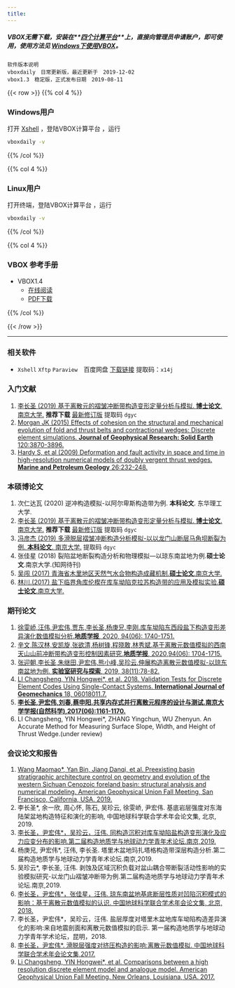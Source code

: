 ```yaml
---
title: 
---
```


##### VBOX无需下载，安装在**[四个计算平台](/hpc/)**上，直接向管理员申请账户，即可使用，使用方法见 [Windows下使用VBOX](https://doc.geovbox.com/latest/use/)。


```
软件版本说明  
vboxdaily　日常更新版，最近更新于　2019-12-02  
vbox1.3　稳定版，正式发布日期　2019-08-11  
```


{{< row >}}
{{% col 4 %}}
### Windows用户
打开 [Xshell](https://www.netsarang.com) ，登陆VBOX计算平台 ，运行
```bash
vboxdaily -v
```
<!--- **xshell xftp 下载**：-->
<!--    [xshell xftp](https://www.netsarang.com)-->
<!--- **ParaView 安装包**：-->
<!--    [32位](http://mirrors.ustc.edu.cn/gmt/bin/gmt-5.4.5-win32.exe) |-->
<!--    [64位](http://mirrors.ustc.edu.cn/gmt/bin/gmt-5.4.5-win64.exe)-->
<!--- **ghostscript安装包**：-->
<!--    [32位](https://github.com/ArtifexSoftware/ghostpdl-downloads/releases/download/gs922/gs922w32.exe) |-->
<!--    [64位](https://github.com/ArtifexSoftware/ghostpdl-downloads/releases/download/gs922/gs922w64.exe)-->
<!--- **gsview安装包**：-->
<!--    [32位](http://www.ghostgum.com.au/download/gsv50w32.exe) |-->
<!--    [64位](http://www.ghostgum.com.au/download/gsv50w64.exe)-->
{{% /col %}}

{{% col 4 %}}
### Linux用户
打开终端，登陆VBOX计算平台 ，运行

```bash
vboxdaily -v
```
{{% /col %}}

{{% col 4 %}}
### VBOX 参考手册

- VBOX1.4　  
  - [在线阅读](http://doc.geovbox.com)  
  - [PDF下载](https://doc.geovbox.com/vbox_doc.pdf)

{{% /col %}}

{{< /row >}}

---

### 相关软件

- `Xshell` `Xftp` `Paraview`　百度网盘 [下载链接](https://pan.baidu.com/s/1Lj-K0yF4I6yXCNDuwSS87A) 提取码：`x14j`  


### 入门文献

1. [李长圣 (2019) 基于离散元的褶皱冲断带构造变形定量分析与模拟. **博士论文**. 南京大学.](http://t.cn/Ai9ruJY5) **推荐下载** [最新修订版](https://pan.baidu.com/s/1s7qJXCUb2tP6jPkHixge6w) 提取码 `dgyc`  
2. [Morgan JK (2015) Effects of cohesion on the structural and mechanical evolution of fold and thrust belts and contractional wedges: Discrete element simulations. **Journal of Geophysical Research: Solid Earth** 120:3870-3896.](http://onlinelibrary.wiley.com/doi/10.1002/2014JB011455/full)  
3. [Hardy S, et al (2009) Deformation and fault activity in space and time in high-resolution numerical models of doubly vergent thrust wedges. **Marine and Petroleum Geology** 26:232-248.](https://doi.org/10.1016/j.marpetgeo.2007.12.003)  

### 本硕博论文

1. 次仁达瓦 (2020) 逆冲构造模拟-以阿尔卑斯构造带为例. **本科论文**. 东华理工大学.  
2. [李长圣 (2019) 基于离散元的褶皱冲断带构造变形定量分析与模拟. **博士论文**. 南京大学.](http://t.cn/Ai9ruJY5) **推荐下载** [最新修订版](https://pan.baidu.com/s/1s7qJXCUb2tP6jPkHixge6w) 提取码 `dgyc`  
3. [冯彦杰 (2019) 多滑脱层褶皱冲断构造分析模拟-以以龙门山断层马角坝断裂为例. **本科论文**. 南京大学.](https://pan.baidu.com/s/1s7qJXCUb2tP6jPkHixge6w) 提取码 `dgyc`  
4. 张佳星 (2018) 裂陷盆地断裂构造分析和物理模拟—以琼东南盆地为例.**硕士论文**.南京大学.(知网待刊)  
5. [吴闯 (2017) 青海省木里地区天然气水合物构造成藏机制.**硕士论文**.南京大学.](http://t.cn/RpLyDni)  
6. [林川.(2017) 盐下临界角库伦楔在库车坳陷克拉苏构造带的应用及模拟实验.**硕士论文**.南京大学.](http://t.cn/RpLUbiW)  

### 期刊论文

1. [徐雯峤,汪伟,尹宏伟,贾东,李长圣,杨庚兄,李刚.库车坳陷东西段盐下构造变形差异演化数值模拟分析.**地质学报**, 2020, 94(06): 1740-1751. ](http://t.cn/A6y6QcwC)  
2. [辛文,陈汉林,安凯旋,张欲清,杨树锋,程晓敢,林秀斌.基于离散元数值模拟的西南天山山前冲断带构造变形控制因素研究.**地质学报**, 2020,94(06): 1704-1715.](http://t.cn/A6y6QKOG)  
3. [张迎朝,李长圣,朱继田,尹宏伟,熊小峰,吴珍云.伸展构造离散元数值模拟-以琼东南盆地为例. **实验室研究与探索**, 2019, 38(11):78-82.](http://t.cn/A6y6QntS)  
4. [LI Changsheng, YIN Hongwei*, et al. 2018. Validation Tests for Discrete Element Codes Using Single-Contact Systems. **International Journal of Geomechanics** 18, 06018011.7.](https://ascelibrary.org/doi/10.1061/(ASCE)GM.1943-5622.0001133)  
5. [**李长圣,尹宏伟,刘春,蔡申阳.共享内存式并行离散元程序的设计与测试.**南京大学学报(自然科学)**,2017(06):1161-1170.**](http://t.cn/EiaL0Ad)  
6. LI Changsheng, YIN Hongwei*, ZHANG Yingchun, WU Zhenyun. An Accurate Method for Measuring Surface Slope, Width, and Height of Thrust Wedge.(under review)  

### 会议论文和报告

1. [Wang Maomao*, Yan Bin, Jiang Danqi, et al. Preexisting basin stratigraphic architecture control on geometry and evolution of the western Sichuan Cenozoic foreland basin: structural analysis and numerical modeling. American Geophysical Union Fall Meeting, San Francisco, California, USA. 2019.](https://agu.confex.com/agu/fm19/meetingapp.cgi/Paper/567189)  
2. 李长圣*, 余一欣, 周心怀, 陈石, 吴珍云, 徐雯峤, 尹宏伟. 基底岩层强度对东海陆架盆地构造特征和演化的影响, 中国地球科学联合学术年会论文集, 北京, 2019.  
3. [李长圣，尹宏伟*，吴珍云，汪伟. 同构造沉积对库车坳陷盐构造变形演化及应力应变分布的影响.第二届构造地质学与地球动力学青年术论坛.南京,2019.](/blog/201903/)  
4. 杨庚兄, 尹宏伟*, 汪伟, 李长圣. 塔里木盆地玛扎塔格构造带深层构造分析.第二届构造地质学与地球动力学青年术论坛.南京,2019.  
5. 吴珍云*, 李长圣, 汪伟. 剥蚀及区域沉积负载对盆山耦合带断裂活动性影响的实验模拟研究-以龙门山褶皱冲断带为例.第二届构造地质学与地球动力学青年术论坛.南京,2019.  
6. [李长圣，尹宏伟*，张佳星，汪伟. 琼东南盆地基底断层性质对凹陷沉积模式的影响：基于离散元数值模拟的认识. 中国地球科学联合学术年会论文集, 北京, 2018.](http://t.cn/AiY2NMGq)  
7. 李长圣，尹宏伟*，吴珍云，汪伟. 盐层厚度对塔里木盆地库车坳陷构造差异演化的影响:来自地震剖面和离散元数值模拟的启示. 第一届构造地质学与地球动力学青年学术论坛，昆明，2018.  
8. [李长圣，尹宏伟*. 滑脱层强度对挤压构造的影响:离散元数值模拟. 中国地球科学联合学术年会论文集,2017.](http://t.cn/E6k57Mg)   
9. [Li Changsheng, YIN Hongwei*, et al. Comparisons between a high resolution discrete element model and analogue model. American Geophysical Union Fall Meeting. New Orleans, Louisiana, USA. 2017.](https://agu.confex.com/agu/fm17/meetingapp.cgi/Paper/208807)  






